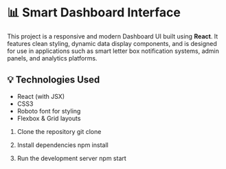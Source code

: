 # 📊 Smart Dashboard Interface

This project is a responsive and modern Dashboard UI built using **React**. It features clean styling, dynamic data display components, and is designed for use in applications such as smart letter box notification systems, admin panels, and analytics platforms.

## 💡 Technologies Used

- React (with JSX)
- CSS3
- Roboto font for styling
- Flexbox & Grid layouts

1. Clone the repository
git clone 

2. Install dependencies
npm install

3. Run the development server
npm start

